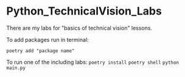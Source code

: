 # Python_TechnicalVision_Labs
There are my labs for "basics of technical vision" lessons.

To add packages run in terminal:
```
poetry add "package name"
```

To run one of the including labs:
```poetry install```
```poetry shell```
```python main.py```
